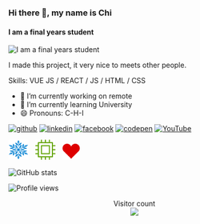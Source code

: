### Hi there 👋, my name is Chi
#### I am a final years student 
![I am a final years student ](https://arturssmirnovs.github.io/github-profile-readme-generator/images/banner.png)

I made this project, it very nice to meets other people.

Skills: VUE JS / REACT / JS / HTML / CSS

- 🔭 I’m currently working on remote 
- 🌱 I’m currently learning University 
- 😄 Pronouns: C-H-I 


[<img src='https://cdn.jsdelivr.net/npm/simple-icons@3.0.1/icons/github.svg' alt='github' height='40'>](https://github.com/thanhchi274)  [<img src='https://cdn.jsdelivr.net/npm/simple-icons@3.0.1/icons/linkedin.svg' alt='linkedin' height='40'>](https://www.linkedin.com/in/phamthanhchi274/)  [<img src='https://cdn.jsdelivr.net/npm/simple-icons@3.0.1/icons/facebook.svg' alt='facebook' height='40'>](https://www.facebook.com/chiloan2720)  [<img src='https://cdn.jsdelivr.net/npm/simple-icons@3.0.1/icons/codepen.svg' alt='codepen' height='40'>](https://codepen.io/thanhchi2742000)  [<img src='https://cdn.jsdelivr.net/npm/simple-icons@3.0.1/icons/youtube.svg' alt='YouTube' height='40'>](https://www.youtube.com/channel/UCKYNNRyxHKjVyud4_dNVNpQ)  

<a href='https://archiveprogram.github.com/'><img src='https://raw.githubusercontent.com/acervenky/animated-github-badges/master/assets/acbadge.gif' width='40' height='40'></a> <a href='https://docs.github.com/en/developers'><img src='https://raw.githubusercontent.com/acervenky/animated-github-badges/master/assets/devbadge.gif' width='40' height='40'></a> <a href='https://docs.github.com/en/github/supporting-the-open-source-community-with-github-sponsors'><img src='https://raw.githubusercontent.com/acervenky/animated-github-badges/master/assets/sponsorbadge.gif' width='35' height='35'></a> 

![GitHub stats](https://github-readme-stats.vercel.app/api?username=thanhchi274&show_icons=true&count_private=true)  

![Profile views](https://gpvc.arturio.dev/thanhchi274)  
<p align="center"> 
  Visitor count<br>
  <img src="https://profile-counter.glitch.me/thanhchi274/count.svg" />
</p>
<!--
